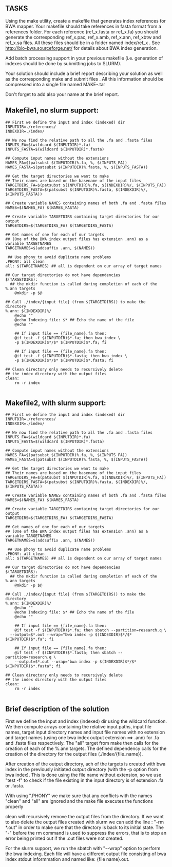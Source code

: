## TASKS

Using the make utility, create a makefile that generates index references for BWA mapper. Your makefile should take references in fasta format from a references folder. For each reference (ref_x.fasta or ref_x.fa) you should generate the corresponding ref_x.pac, ref_x.amb, ref_x.ann, ref_xbtw and ref_x.sa files. All these files should be in a folder named index/ref_x .
See http://bio-bwa.sourceforge.net/ for details about BWA index generation.

Add batch processing support in your previous makefile (i.e. generation of indexes should be done by submitting jobs to SLURM).

Your solution should include a brief report describing your solution as well as the corresponding make and submit files . All this information should be compressed into a single file named MAKE-<your name>.tar

Don't forget to add also your name at the brief report. 


## Makefile1, no slurm support:
```{bash}
## First we define the input and index (indexed) dir
INPUTDIR=./references/ 
INDEXDIR=./index/

## We now find the relative path to all the .fa and .fasta files
INPUTS_FA=$(wildcard $(INPUTDIR)*.fa) 
INPUTS_FASTA=$(wildcard $(INPUTDIR)*.fasta)

## Compute input names without the extensions
NAMES_FA=$(patsubst $(INPUTDIR)%.fa, %, $(INPUTS_FA))
NAMES_FASTA=$(patsubst $(INPUTDIR)%.fasta, %, $(INPUTS_FASTA))

## Get the target directories we want to make
## Their names are based on the basename of the input files
TARGETDIRS_FA=$(patsubst $(INPUTDIR)%.fa, $(INDEXDIR)%/, $(INPUTS_FA)) 
TARGETDIRS_FASTA=$(patsubst $(INPUTDIR)%.fasta, $(INDEXDIR)%/, $(INPUTS_FASTA)) 

## Create variable NAMES containing names of both .fa and .fasta files
NAMES=$(NAMES_FA) $(NAMES_FASTA) 

## Create variable TARGETDIRS containing target directories for our output
TARGETDIRS=$(TARGETDIRS_FA) $(TARGETDIRS_FASTA) 

## Get names of one for each of our targets 
## (One of the BWA index output files has extension .ann) as a variable TARGETNAMES
TARGETNAMES=$(addsuffix .ann, $(NAMES)) 
 
 ## Use phony to avoid duplicate name problems
.PHONY: all clean 
all: $(TARGETNAMES) ## all is dependent on our array of target names

## Our target directories do not have dependencies
$(TARGETDIRS):
  ## the mkdir function is called during completion of each of the %.ann targets
	@mkdir -p $@

## Call ./index/{input file} (from $(TARGETDIRS)) to make the directory 
%.ann: $(INDEXDIR)%/ 
	@echo ""
	@echo Indexing file: $* ## Echo the name of the file
	@echo ""
	
	## If input file == {file_name}.fa then:
	@if test -f $(INPUTDIR)$*.fa; then bwa index \
	-p $(INDEXDIR)$*/$* $(INPUTDIR)$*.fa; fi
	
	## If input file == {file_name}.fa then:
	@if test -f $(INPUTDIR)$*.fasta; then bwa index \
	-p $(INDEXDIR)$*/$* $(INPUTDIR)$*.fasta; fi

## Clean directory only needs to recursively delete
## the index directory with the output files	
clean: 
	rm -r index	


```

## Makefile2, with slurm support:
```{bash}
## First we define the input and index (indexed) dir
INPUTDIR=./references/ 
INDEXDIR=./index/

## We now find the relative path to all the .fa and .fasta files
INPUTS_FA=$(wildcard $(INPUTDIR)*.fa) 
INPUTS_FASTA=$(wildcard $(INPUTDIR)*.fasta)

## Compute input names without the extensions
NAMES_FA=$(patsubst $(INPUTDIR)%.fa, %, $(INPUTS_FA))
NAMES_FASTA=$(patsubst $(INPUTDIR)%.fasta, %, $(INPUTS_FASTA))

## Get the target directories we want to make
## Their names are based on the basename of the input files
TARGETDIRS_FA=$(patsubst $(INPUTDIR)%.fa, $(INDEXDIR)%/, $(INPUTS_FA)) 
TARGETDIRS_FASTA=$(patsubst $(INPUTDIR)%.fasta, $(INDEXDIR)%/, $(INPUTS_FASTA)) 

## Create variable NAMES containing names of both .fa and .fasta files
NAMES=$(NAMES_FA) $(NAMES_FASTA) 

## Create variable TARGETDIRS containing target directories for our output
TARGETDIRS=$(TARGETDIRS_FA) $(TARGETDIRS_FASTA) 

## Get names of one for each of our targets
## (One of the BWA index output files has extension .ann) as a variable TARGETNAMES
TARGETNAMES=$(addsuffix .ann, $(NAMES)) 
 
 ## Use phony to avoid duplicate name problems
.PHONY: all clean 
all: $(TARGETNAMES) ## all is dependent on our array of target names

## Our target directories do not have dependencies
$(TARGETDIRS):	
  ## the mkdir function is called during completion of each of the %.ann targets
	@mkdir -p $@
	
## Call ./index/{input file} (from $(TARGETDIRS)) to make the directory
%.ann: $(INDEXDIR)%/  
	@echo ""
	@echo Indexing file: $* ## Echo the name of the file
	@echo ""
	
	## If input file == {file_name}.fa then:
	@if test -f $(INPUTDIR)$*.fa; then sbatch --partition=research.q \
  --output=$*.out --wrap="bwa index -p $(INDEXDIR)$*/$* $(INPUTDIR)$*.fa"; fi
	
	## If input file == {file_name}.fa then:
	@if test -f $(INPUTDIR)$*.fasta; then sbatch --partition=research.q \
	--output=$*.out --wrap="bwa index -p $(INDEXDIR)$*/$* $(INPUTDIR)$*.fasta"; fi

## Clean directory only needs to recursively delete
## the index directory with the output files	
clean:
	rm -r index
	
```

## Brief description of the solution

First we define the input and index (indexed) dir using the wildcard function. We then compute arrays containing the relative input paths, input file names, target input directory names and input file names with no extension and target names (using one bwa index output extension ==> .ann) for .fa and .fasta files respectively. The "all" target from make then calls for the creation of each of the %.ann targets. The defined dependency calls for the creation of the directory for the output files (./index/{file_name}). 

After creation of the output directory, ach of the targets is created with bwa index in the previously initiated output directory (with the -p option from bwa index). This is done using the file name without extension, so we use "test -f" to check if the file existing in the input directory is of extension .fa or .fasta.

With using ".PHONY" we make sure that any conflicts with the names "clean" and "all" are ignored and the make file executes the functions properly

clean will  recursively remove the output files from the directory. If we want to also delete the output files created with slurm we can add the line : "-rm *.out" in order to make sure that the directory is back to its initial state. The "-" before the rm command is used to suppress the errors, that is to stop an error being printed out if the .out files were not created.

For the slurm support, we run the sbatch with "--wrap" option to perform the bwa indexing. Each file will have a different output file consisting of bwa index stdout informmation and named like: {file name}.out.
